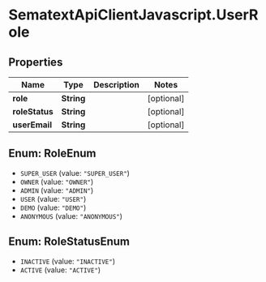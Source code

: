 # SematextApiClientJavascript.UserRole

## Properties
| Name           | Type       | Description | Notes      |
| -------------- | ---------- | ----------- | ---------- |
| **role**       | **String** |             | [optional] |
| **roleStatus** | **String** |             | [optional] |
| **userEmail**  | **String** |             | [optional] |

<a name="RoleEnum"></a>
## Enum: RoleEnum

* `SUPER_USER` (value: `"SUPER_USER"`)
* `OWNER` (value: `"OWNER"`)
* `ADMIN` (value: `"ADMIN"`)
* `USER` (value: `"USER"`)
* `DEMO` (value: `"DEMO"`)
* `ANONYMOUS` (value: `"ANONYMOUS"`)


<a name="RoleStatusEnum"></a>
## Enum: RoleStatusEnum

* `INACTIVE` (value: `"INACTIVE"`)
* `ACTIVE` (value: `"ACTIVE"`)
